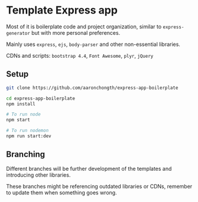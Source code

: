 # Template Express app

Most of it is boilerplate code and project organization, similar to `express-generator` but with more personal preferences.

Mainly uses `express`, `ejs`, `body-parser` and other non-essential libraries.

CDNs and scripts: `bootstrap 4.4`, `Font Awesome`, `plyr`, `jQuery`

## Setup

```bash
git clone https://github.com/aaronchongth/express-app-boilerplate

cd express-app-boilerplate
npm install

# To run node
npm start

# To run nodemon
npm run start:dev 
```

## Branching

Different branches will be further development of the templates and introducing other libraries.

These branches might be referencing outdated libraries or CDNs, remember to update them when something goes wrong.
